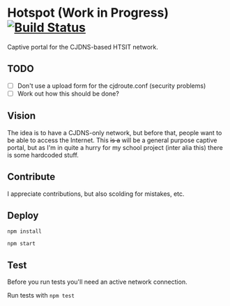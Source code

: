 Hotspot (Work in Progress) [![Build Status](https://magnum.travis-ci.com/willeponken/hotspot.svg?token=TMVJTB3BnSL4Jxv4iPGq)](https://magnum.travis-ci.com/willeponken/hotspot)
=======

Captive portal for the CJDNS-based HTSIT network.

## TODO
- [ ] Don't use a upload form for the cjdroute.conf (security problems)
- [ ] Work out how this should be done?

## Vision
The idea is to have a CJDNS-only network, but before that, people want to be able to access the Internet.
This ~~is a~~ will be a general purpose captive portal, but as I'm in quite a hurry for my school project (inter alia this) there is some hardcoded stuff.

## Contribute
I appreciate contributions, but also scolding for mistakes, etc.

## Deploy
`npm install`

`npm start`

## Test
Before you run tests you'll need an active network connection.

Run tests with
`npm test`
